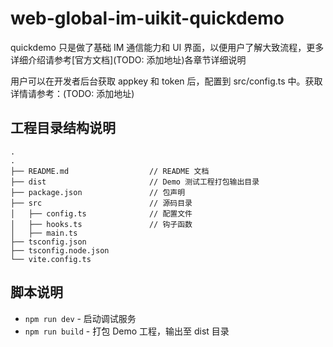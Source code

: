 # web-global-im-uikit-quickdemo
quickdemo 只是做了基础 IM 通信能力和 UI 界面，以便用户了解大致流程，更多详细介绍请参考[官方文档](TODO: 添加地址)各章节详细说明

用户可以在开发者后台获取 appkey 和 token 后，配置到 src/config.ts 中。获取详情请参考：(TODO: 添加地址)

## 工程目录结构说明

```
.
.
├── README.md                  // README 文档
├── dist                       // Demo 测试工程打包输出目录
├── package.json               // 包声明
├── src                        // 源码目录
│   ├── config.ts              // 配置文件
│   ├── hooks.ts               // 钩子函数
│   ├── main.ts                
├── tsconfig.json
├── tsconfig.node.json
└── vite.config.ts
```

## 脚本说明

* `npm run dev` - 启动调试服务
* `npm run build` - 打包 Demo 工程，输出至 dist 目录
